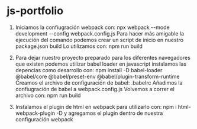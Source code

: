 # js-portfolio

1. Iniciamos la confiugración webpack con: npx webpack --mode development --config webpack.config.js
    Para hacer más amigable la ejecución del comando podemos crear un script de inicio en nuestro package.json build
    Lo utilizamos con: npm run build

2. Para dejar nuestro proyecto preparado para los diferentes navegadores que existen podemos utilizar babel loader en javascript
    instalamos las depencias como desarrollo con: npm install -D babel-loader @babel/core @babel/preset-env @babel/plugin-transform-runtime
    Creamos el archivo de configuración de babel: .babelrc
    Añadimos la confiugración de babel a webpack.config.js
        Volvemos a correr el archivo con: npm run build

3. Instalamos el plugin de html en webpack para utilizarlo con: 
    npm i html-webpack-plugin -D y agregamos el plugin dentro de nuestra configuración webpack


